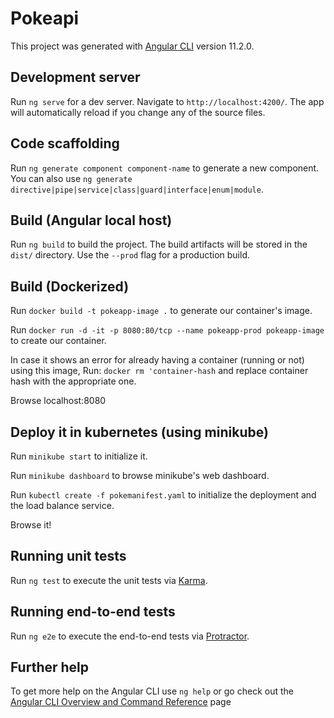 # Pokeapi

This project was generated with [Angular CLI](https://github.com/angular/angular-cli) version 11.2.0.

## Development server

Run `ng serve` for a dev server. Navigate to `http://localhost:4200/`. The app will automatically reload if you change any of the source files.

## Code scaffolding

Run `ng generate component component-name` to generate a new component. You can also use `ng generate directive|pipe|service|class|guard|interface|enum|module`.

## Build (Angular local host)

Run `ng build` to build the project. The build artifacts will be stored in the `dist/` directory. Use the `--prod` flag for a production build.

## Build (Dockerized)

Run `docker build -t pokeapp-image .` to generate our container's image.

Run `docker run -d -it -p 8080:80/tcp --name pokeapp-prod pokeapp-image` to create our container.

In case it shows an error for already having a container (running or not) using this image, Run:
  `docker rm 'container-hash` and replace container hash with the appropriate one. 

Browse localhost:8080

## Deploy it in kubernetes (using minikube)

Run `minikube start` to initialize it.

Run `minikube dashboard` to browse minikube's web dashboard.

Run `kubectl create -f pokemanifest.yaml` to initialize the deployment and the load balance service.

Browse it!

## Running unit tests

Run `ng test` to execute the unit tests via [Karma](https://karma-runner.github.io).

## Running end-to-end tests

Run `ng e2e` to execute the end-to-end tests via [Protractor](http://www.protractortest.org/).

## Further help

To get more help on the Angular CLI use `ng help` or go check out the [Angular CLI Overview and Command Reference](https://angular.io/cli) page
